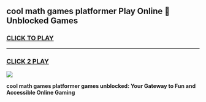 
## cool math games platformer Play Online 👋 Unblocked Games
<h3>
<a href="https://news.freeplayer.one?title=cool_math_games_platformer&ref=17CMG">CLICK TO PLAY</a></h3>
<hr>

<h3>
<a href="https://news.freeplayer.one?title=cool_math_games_platformer&ref=17CMG">CLICK 2 PLAY</a>
  
</h3>

<a href="https://news.freeplayer.one?title=cool_math_games_platformer&ref=17CMG/"><img src="https://clearcache.store/games.png"></a>


**cool math games platformer games unblocked: Your Gateway to Fun and Accessible Online Gaming**
